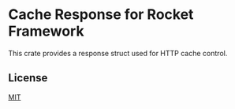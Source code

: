 Cache Response for Rocket Framework
====================

This crate provides a response struct used for HTTP cache control.

## License

[MIT](LICENSE)